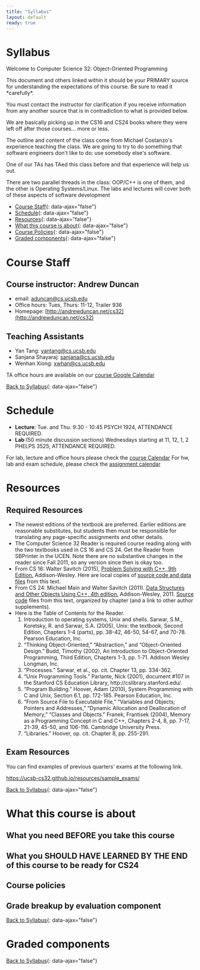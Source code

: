 ```yaml
---
title: "Syllabus"
layout: default
ready: true
---
```


# Syllabus <a name="syllabus"></a>

<p>Welcome to Computer Science 32: Object-Oriented Programming</p>

<p>This document and others linked within it should be your PRIMARY source for understanding the expectations of this course. Be sure to read it *carefully*.</p>
<p>You must contact the instructor for clarification if you receive information from any another source that is in contradiction to what is provided below.</p>

<p>We are basically picking up in the CS16 and CS24 books where they were left off after those courses... more or less.</p>
<p>The outline and content of the class come from Michael Costanzo's experience teaching the class. We are going to try to do something that software engineers don't like to do: use somebody else's software.</p>
<p>One of our TAs has TAed this class before and that experience will help us out.</p>
<p>There are two parallel threads in the class: OOP/C++ is one of them, and the other is Operating Systems/Linux. The labs and lectures will cover both of these aspects of software development</p>

* [Course Staff](#staff){: data-ajax="false"}
* [Schedule](#schedule){: data-ajax="false"}
* [Resources](#resources){: data-ajax="false"}
* [What this course is about](#about){: data-ajax="false"}
* [Course Policies](#policies){: data-ajax="false"}
* [Graded components](#moreabout){: data-ajax="false"}


# Course Staff<a name="staff"></a>

## Course instructor: Andrew Duncan 
* email: aduncan@cs.ucsb.edu	
* Office hours: Tues, Thurs: 11-12, Trailer 936
* Homepage: [http://andrewduncan.net/cs32](http://andrewduncan.net/cs32)
 
## Teaching Assistants
* Yan Tang: yantang@cs.ucsb.edu
* Sanjana Shayaraj: sanjana@cs.ucsb.edu
* Wenhan Xiong: xwhan@cs.ucsb.edu

TA office hours are available on our [course Google Calendar](/info/schedule/)


[Back to Syllabus](#syllabus){: data-ajax="false"}

# Schedule <a name="schedule"></a>

* **Lecture**: Tue. and Thu. 9:30 - 10:45 PSYCH 1924, ATTENDANCE REQUIRED.
* **Lab**:(50 minute discussion sections) Wednesdays starting at 11, 12, 1, 2 PHELPS 3525, ATTENDANCE REQUIRED.

For lab, lecture and office hours please check the [course Calendar](/info/schedule/)
For hw, lab and exam schedule, please check the [assignment calendar](/info/calendar/)

# Resources <a name="resources"></a>

## Required Resources

<ul>
   <li>The newest editions of the textbook are preferred. Earlier editions are reasonable substitutes, but students then must be responsible for translating any page-specific assignments and other details.</li>
   <li>The Computer Science 32 Reader is required course reading along with the two textbooks used in CS 16 and CS 24. Get the Reader from SBPrinter in the UCEN. Note there are no substantive changes in the reader since Fall 2011, so any version since then is okay too.</li>
   
   <li>From CS 16: Walter Savitch (2015), <a href='http://www.mypearsonstore.com/bookstore/problem-solving-with-c-plus-plus-9780133591743'>Problem Solving with C++, 9th Edition.</a> Addison-Wesley. Here are local copies of <a href='http://www.cs.ucsb.edu/~mikec/cs16/misc/demos/savitch9pgms/'>source code and data files</a> from this text.</li>
   
   <li>From CS 24: Michael Main and Walter Savitch (2011). <a href='http://www.pearsonhighered.com/educator/product/Data-Structures-and-Other-Objects-Using-C/9780132129480.page'>Data Structures and Other Objects Using C++, 4th edition.</a> Addison-Wesley, 2011. <a href='http://www.cs.colorado.edu/~main/dscode.html'>Source code</a> files from this text, organized by chapter (and a link to other author supplements).</li>

<li>Here is the Table of Contents for the Reader.
<ol>

<li>Introduction to operating systems, Unix and shells. Sarwar, S.M., Koretsky, R. and Sarwar, S.A. (2005), Unix: the textbook, Second Edition, Chapters 1-4 (parts), pp. 38-42, 46-50, 54-67, and 70-78. Pearson Education, Inc.</li>

<li>“Thinking Object-Oriented,” “Abstraction,” and “Object-Oriented Design.” Budd, Timothy (2002), An Introduction to Object-Oriented Programming, Third Edition, Chapters 1-3, pp. 1-71. Addison Wesley Longman, Inc.</li>

<li>“Processes.” Sarwar, et al., op. cit. Chapter 13, pp. 334-362.</li>

<li>“Unix Programming Tools.” Parlante, Nick (2001), document #107 in the Stanford CS Education Library, http://cslibrary.stanford.edu/.</li>

<li>“Program Building.” Hoover, Adam (2010), System Programming with C and Unix, Section 6.1, pp. 172-185. Pearson Education, Inc.</li>

<li>“From Source File to Executable File,” “Variables and Objects; Pointers and Addresses,” “Dynamic Allocation and Deallocation of Memory,” “Classes and Objects.” Franek, Frantisek (2004), Memory as a Programming Concept in C and C++, Chapters 2-4, 8, pp. 7-17, 21-39, 45-50, and 106-116. Cambridge University Press.</li>


<li>“Libraries.” Hoover, op. cit. Chapter 8, pp. 255-291.</li>

</ol>
</li>
</ul>

## Exam Resources

You can find examples of previous quarters'  exams at the following link.

https://ucsb-cs32.github.io/resources/sample_exams/


[Back to Syllabus](#syllabus){: data-ajax="false"}

# What this course is about <a name="about"></a>


## What you need BEFORE you take this course 



## What you SHOULD HAVE LEARNED BY THE END of this course to be ready for CS24 




## Course policies <a name="policies"></a>

## Grade breakup by evaluation component


[Back to Syllabus](#syllabus){: data-ajax="false"}


# Graded components <a name="moreabout"></a>



[Back to Syllabus](#syllabus){: data-ajax="false"}
